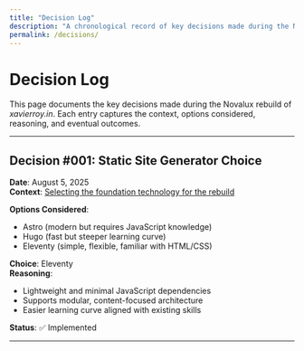 ```yaml
---
title: "Decision Log"
description: "A chronological record of key decisions made during the Novalux rebuild, with reasoning and outcomes."
permalink: /decisions/
---
```


# Decision Log

This page documents the key decisions made during the Novalux rebuild of <em>xavierroy.in</em>. Each entry captures the context, options considered, reasoning, and eventual outcomes.

---

## Decision #001: Static Site Generator Choice  
**Date**: August 5, 2025  
**Context**: [Selecting the foundation technology for the rebuild](blog/intro-to-novalux.md)

**Options Considered**:  
- Astro (modern but requires JavaScript knowledge)  
- Hugo (fast but steeper learning curve)  
- Eleventy (simple, flexible, familiar with HTML/CSS)  

**Choice**: Eleventy  
**Reasoning**:  
- Lightweight and minimal JavaScript dependencies  
- Supports modular, content-focused architecture  
- Easier learning curve aligned with existing skills  

**Status**: ✅ Implemented  

---
<!--
## Decision #002: Content Structure  
**Date**: August 6, 2025  
**Context**: Organizing content to reflect online presence  
**Options Considered**:  
- Single page
- Modular pillars based on origin and content type  

**Choice**: Modular pillars: Projects (Experiments), Writing, Reading, Social (grouped by origin)  
**Reasoning**:  
- Reflects the diversity of content and platforms  
- Scales well over time  

**Status**: ⬜ Planned  

---

-->
